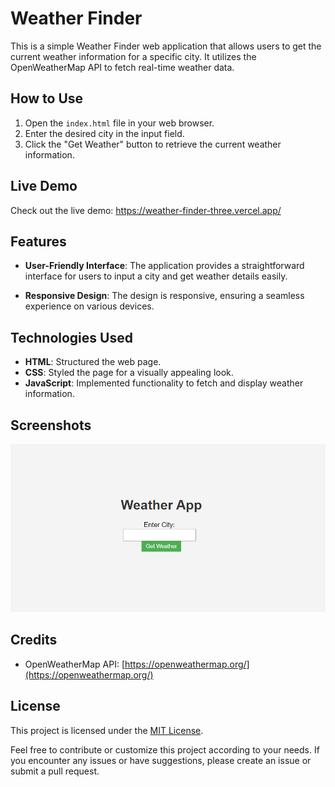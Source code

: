 # Weather Finder

This is a simple Weather Finder web application that allows users to get the current weather information for a specific city. It utilizes the OpenWeatherMap API to fetch real-time weather data.

## How to Use

1. Open the `index.html` file in your web browser.
2. Enter the desired city in the input field.
3. Click the "Get Weather" button to retrieve the current weather information.

## Live Demo

Check out the live demo: https://weather-finder-three.vercel.app/

## Features

- **User-Friendly Interface**: The application provides a straightforward interface for users to input a city and get weather details easily.

- **Responsive Design**: The design is responsive, ensuring a seamless experience on various devices.

## Technologies Used

- **HTML**: Structured the web page.
- **CSS**: Styled the page for a visually appealing look.
- **JavaScript**: Implemented functionality to fetch and display weather information.

## Screenshots

![Weather Finder](weather_finder.png)

## Credits

- OpenWeatherMap API: [https://openweathermap.org/](https://openweathermap.org/)

## License

This project is licensed under the [MIT License](LICENSE).

Feel free to contribute or customize this project according to your needs. If you encounter any issues or have suggestions, please create an issue or submit a pull request.

